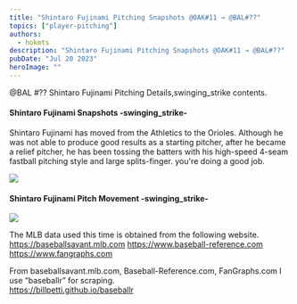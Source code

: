 ```yaml
---
title: "Shintaro Fujinami Pitching Snapshots @OAK#11 → @BAL#??"
topics: ["player-pitching"]
authors:
  - hokmts
description: "Shintaro Fujinami Pitching Snapshots @OAK#11 → @BAL#??"
pubDate: "Jul 20 2023"
heroImage: ""
---
```

@BAL #?? 
Shintaro Fujinami Pitching Details,swinging_strike contents. 

#### Shintaro Fujinami Snapshots -swinging\_strike-

Shintaro Fujinami has moved from the Athletics to the Orioles. Although he was not able to produce good results as a starting pitcher, after he became a relief pitcher, he has been tossing the batters with his high-speed 4-seam fastball pitching style and large splits-finger. you're doing a good job.

<img src="/2023mlb_pitch_xyz03_files/figure-markdown_strict/unnamed-chunk-1-1.gif" style="display: block; margin: auto;" />

#### Shintaro Fujinami Pitch Movement -swinging\_strike-

<img src="/2023mlb_pitch_xyz03_files/figure-markdown_strict/unnamed-chunk-2-1.png" style="display: block; margin: auto;" />

The MLB data used this time is obtained from the following website.  
<https://baseballsavant.mlb.com> <https://www.baseball-reference.com>
<https://www.fangraphs.com>

From baseballsavant.mlb.com, Baseball-Reference.com, FanGraphs.com I use
“baseballr” for scraping.  
<https://billpetti.github.io/baseballr>

